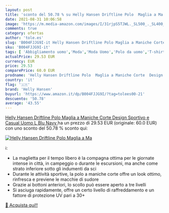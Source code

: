 ```yaml
---
layout: post
title: 'sconto del 50.78 % su Helly Hansen Driftline Polo  Maglia a Ma  '
date: 2021-08-31 10:06:58
image: 'https://m.media-amazon.com/images/I/31rjpS5TJWL._SL500_._SL400_.jpg'
comments: true
category: ofertas
author: 'tole.es'
slug: 'B004FJJG9I-it Helly Hansen Driftline Polo Maglia a Maniche Corte Design...'
sku: 'B004FJJG9I-it'
tags: [ 'Abbigliamento uomo','Moda','Moda Uomo','Polo da uomo','T-shirt, polo e camicie da uomo','helly hansen', ]
actualPrice: 29.53 EUR
currency: EUR
price: 29.53
comparePrice: 60.0 EUR
prodname: 'Helly Hansen Driftline Polo  Maglia a Maniche Corte  Design Sportivo e Casual Uomo  L  Blu  Navy '
country: 'it'
flag: '🇮🇹'
brand: 'Helly Hansen'
buyurl: 'https://www.amazon.it/dp/B004FJJG9I/?tag=tolees00-21'
descuento: '50.78'
average: '43.55'
---
```


[Helly Hansen Driftline Polo  Maglia a Maniche Corte  Design Sportivo e Casual Uomo  L  Blu  Navy ](https://www.amazon.it/dp/B004FJJG9I/?tag=tolees00-21) ha un prezzo di 29.53 EUR (originale: 60.0 EUR) con uno sconto del 50.78 % sconto qui:

[![Helly Hansen Driftline Polo  Maglia a Ma](https://m.media-amazon.com/images/I/31rjpS5TJWL._SL500_._SL400_.jpg)](https://www.amazon.it/dp/B004FJJG9I/?tag=tolees00-21)

ℹ️:

- La maglietta per il tempo libero è la compagna ottima per le giornate intense in città, in campeggio o durante le escursioni, ma anche come strato inferiore sotto gli indumenti da sci
- Durante le attività sportive, la polo a maniche corte offre un look ottimo, rinfresca e previene le macchie di sudore
- Grazie ai bottoni anteriori, lo scollo può essere aperto a tre livelli
- Si asciuga rapidamente, offre un certo livello di raffreddamento e un fattore di protezione UV pari a 30+

[🛒 Acquista qui!!](https://www.amazon.it/dp/B004FJJG9I/?tag=tolees00-21)
